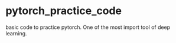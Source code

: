 # pytorch_practice_code
basic code to practice pytorch. One of the most import tool of deep learning.
